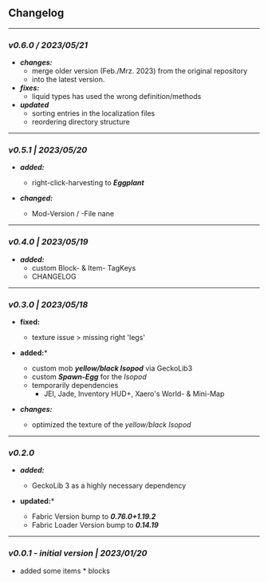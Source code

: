 ## Changelog
___
### *v0.6.0 / 2023/05/21*
* ***changes:***
  * merge older version (Feb./Mrz. 2023) from the original repository
  * into the latest version.
* ***fixes:***
  * liquid types has used the wrong definition/methods
* ***updated***
  * sorting entries in the localization files
  * reordering directory structure
_____
### *v0.5.1 | 2023/05/20*
* ***added:***
  * right-click-harvesting to ***Eggplant***

    
* ***changed:***
  * Mod-Version / -File nane
___ 
### *v0.4.0 | 2023/05/19*
* ***added:***
  * custom Block- & Item- TagKeys 
  * CHANGELOG

___
### *v0.3.0 | 2023/05/18*
* **fixed:**
    * texture issue > missing right 'legs'


* **added:***
  * custom mob ***yellow/black Isopod*** via GeckoLib3
  * custom ***Spawn-Egg*** for the *Isopod*
  * temporarily dependencies
    * JEI, Jade, Inventory HUD+, Xaero's World- & Mini-Map


* ***changes:***
  * optimized the texture of the *yellow/black Isopod*

___
### *v0.2.0*
* ***added:***
  * GeckoLib 3 as a highly necessary dependency


* **updated:***
  * Fabric Version bump to ***0.76.0+1.19.2***
  * Fabric Loader Version bump to ***0.14.19***
  
___
### *v0.0.1 - initial version | 2023/01/20* 
* added some items * blocks
